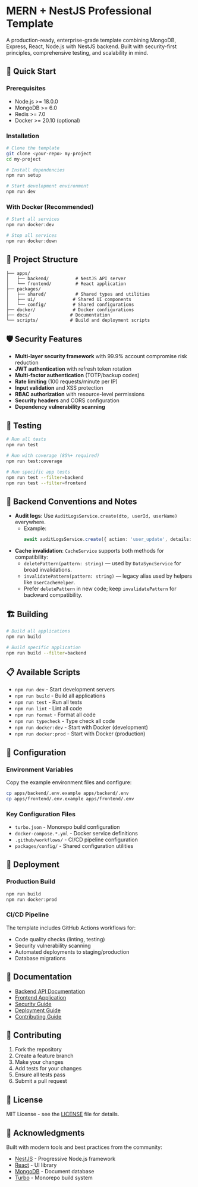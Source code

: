 # MERN + NestJS Professional Template

A production-ready, enterprise-grade template combining MongoDB, Express, React, Node.js with NestJS backend. Built with security-first principles, comprehensive testing, and scalability in mind.

## 🚀 Quick Start

### Prerequisites
- Node.js >= 18.0.0
- MongoDB >= 6.0
- Redis >= 7.0
- Docker >= 20.10 (optional)

### Installation

```bash
# Clone the template
git clone <your-repo> my-project
cd my-project

# Install dependencies
npm run setup

# Start development environment
npm run dev
```

### With Docker (Recommended)

```bash
# Start all services
npm run docker:dev

# Stop all services
npm run docker:down
```

## 📁 Project Structure

```
├── apps/
│   ├── backend/          # NestJS API server
│   └── frontend/         # React application
├── packages/
│   ├── shared/           # Shared types and utilities
│   ├── ui/              # Shared UI components
│   └── config/          # Shared configurations
├── docker/              # Docker configurations
├── docs/               # Documentation
└── scripts/            # Build and deployment scripts
```

## 🛡️ Security Features

- **Multi-layer security framework** with 99.9% account compromise risk reduction
- **JWT authentication** with refresh token rotation
- **Multi-factor authentication** (TOTP/backup codes)
- **Rate limiting** (100 requests/minute per IP)
- **Input validation** and XSS protection
- **RBAC authorization** with resource-level permissions
- **Security headers** and CORS configuration
- **Dependency vulnerability scanning**

## 🧪 Testing

```bash
# Run all tests
npm run test

# Run with coverage (85%+ required)
npm run test:coverage

# Run specific app tests
npm run test --filter=backend
npm run test --filter=frontend
```

## 🧱 Backend Conventions and Notes

- **Audit logs**: Use `AuditLogsService.create(dto, userId, userName)` everywhere.
  - Example:
    ```ts
    await auditLogsService.create({ action: 'user_update', details: { userId } }, currentUser.id, currentUser.name);
    ```
- **Cache invalidation**: `CacheService` supports both methods for compatibility:
  - `deletePattern(pattern: string)` — used by `DataSyncService` for broad invalidations.
  - `invalidatePattern(pattern: string)` — legacy alias used by helpers like `UserCacheHelper`.
  - Prefer `deletePattern` in new code; keep `invalidatePattern` for backward compatibility.

## 🏗️ Building

```bash
# Build all applications
npm run build

# Build specific application
npm run build --filter=backend
```

## 📋 Available Scripts

- `npm run dev` - Start development servers
- `npm run build` - Build all applications
- `npm run test` - Run all tests
- `npm run lint` - Lint all code
- `npm run format` - Format all code
- `npm run typecheck` - Type check all code
- `npm run docker:dev` - Start with Docker (development)
- `npm run docker:prod` - Start with Docker (production)

## 🔧 Configuration

### Environment Variables

Copy the example environment files and configure:

```bash
cp apps/backend/.env.example apps/backend/.env
cp apps/frontend/.env.example apps/frontend/.env
```

### Key Configuration Files

- `turbo.json` - Monorepo build configuration
- `docker-compose.*.yml` - Docker service definitions
- `.github/workflows/` - CI/CD pipeline configuration
- `packages/config/` - Shared configuration utilities

## 🚀 Deployment

### Production Build

```bash
npm run build
npm run docker:prod
```

### CI/CD Pipeline

The template includes GitHub Actions workflows for:
- Code quality checks (linting, testing)
- Security vulnerability scanning
- Automated deployments to staging/production
- Database migrations

## 📖 Documentation

- [Backend API Documentation](./apps/backend/README.md)
- [Frontend Application](./apps/frontend/README.md)
- [Security Guide](./docs/security.md)
- [Deployment Guide](./docs/deployment.md)
- [Contributing Guide](./docs/contributing.md)

## 🤝 Contributing

1. Fork the repository
2. Create a feature branch
3. Make your changes
4. Add tests for your changes
5. Ensure all tests pass
6. Submit a pull request

## 📄 License

MIT License - see the [LICENSE](LICENSE) file for details.

## 🙏 Acknowledgments

Built with modern tools and best practices from the community:
- [NestJS](https://nestjs.com/) - Progressive Node.js framework
- [React](https://reactjs.org/) - UI library
- [MongoDB](https://www.mongodb.com/) - Document database
- [Turbo](https://turbo.build/) - Monorepo build system